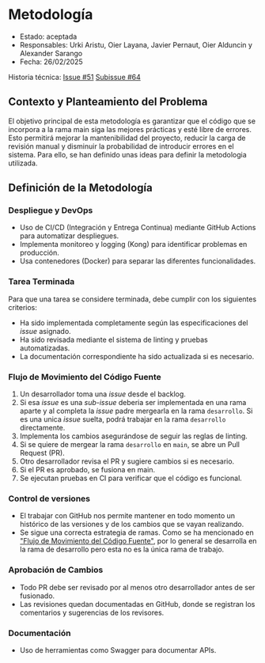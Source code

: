 # Metodología

* Estado: aceptada
* Responsables: Urki Aristu, Oier Layana, Javier Pernaut, Oier Alduncin y Alexander Sarango
* Fecha: 26/02/2025

Historia técnica: [Issue #51](https://github.com/oielay/GTIO_Votacion/issues/51) [Subissue #64](https://github.com/oielay/GTIO_Votacion/issues/64)

## Contexto y Planteamiento del Problema

El objetivo principal de esta metodología es garantizar que el código que se incorpora a la rama main siga las mejores prácticas y esté libre de errores. Esto permitirá mejorar la mantenibilidad del proyecto, reducir la carga de revisión manual y disminuir la probabilidad de introducir errores en el sistema. Para ello, se han definido unas ideas para definir la metodologia utilizada.

## Definición de la Metodología
### ⁠Despliegue y DevOps
- Uso de CI/CD (Integración y Entrega Continua) mediante GitHub Actions para automatizar despliegues.
- Implementa monitoreo y logging (Kong) para identificar problemas en producción.
- Usa contenedores (Docker) para separar las diferentes funcionalidades.

### Tarea Terminada

Para que una tarea se considere terminada, debe cumplir con los siguientes criterios:

- Ha sido implementada completamente según las especificaciones del *issue* asignado.
- Ha sido revisada mediante el sistema de linting y pruebas automatizadas.
- La documentación correspondiente ha sido actualizada si es necesario.

### Flujo de Movimiento del Código Fuente

1. Un desarrollador toma una *issue* desde el backlog.
2. Si esa *issue* es una *sub-issue* deberia ser implementada en una rama aparte y al completa la *issue* padre mergearla en la rama `desarrollo`. Si es una unica *issue* suelta, podrá trabajar en la rama `desarrollo` directamente.
3. Implementa los cambios asegurándose de seguir las reglas de linting.
4. Si se quiere de mergear la rama `desarrollo` en `main`, se abre un Pull Request (PR).
5. Otro desarrollador revisa el PR y sugiere cambios si es necesario.
6. Si el PR es aprobado, se fusiona en main.
7. Se ejecutan pruebas en CI para verificar que el código es funcional.

### Control de versiones
- El trabajar con GitHub nos permite mantener en todo momento un histórico de las versiones y de los cambios que se vayan realizando.
- Se sigue una correcta estrategia de ramas. Como se ha mencionado en ["Flujo de Movimiento del Código Fuente"](#flujo-de-movimiento-del-código-fuente), por lo general se desarrolla en la rama de desarrollo pero esta no es la única rama de trabajo.

### Aprobación de Cambios

- Todo PR debe ser revisado por al menos otro desarrollador antes de ser fusionado.
- Las revisiones quedan documentadas en GitHub, donde se registran los comentarios y sugerencias de los revisores.

###  ⁠Documentación
- Uso de herramientas como Swagger para documentar APIs.


